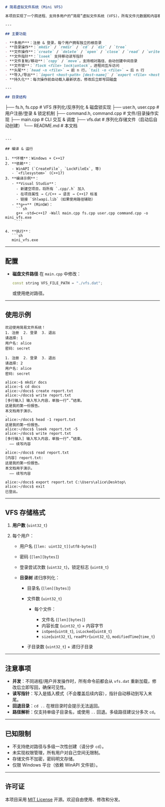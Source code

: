 ```markdown
# 简易虚拟文件系统 (Mini VFS)

本项目实现了一个跨进程、支持多用户的“简易”虚拟文件系统 (VFS)，所有文件元数据和内容都序列化到单个二进制文件 `vfs.dat` 中，支持文件级锁、并发读写和常见的文件/目录操作。

---

## 主要功能

- **多用户**：注册 & 登录，每个用户拥有独立的根目录
- **目录操作**：`mkdir` / `rmdir` / `cd` / `dir` / `tree`
- **文件操作**：`create` / `delete` / `open` / `close` / `read` / `write`（插入写入）  
- **文件指针**：`lseek` 支持移动读写指针  
- **文件复制/移动**：`copy` / `move`，支持相对路径、自动创建中间目录  
- **文件锁**：`flock <file> lock|unlock`，进程间互斥访问  
- **头尾**：`head -n <file>` → 前 n 行，`tail -n <file>` → 后 n 行  
- **导入/导出**：`import <host-path> [dest-name]` / `export <file> <host-path>`  
- **持久化**：每次操作前自动载入最新状态，修改后立即写回磁盘  

---

## 目录结构

```

├── fs.h, fs.cpp         # VFS 序列化/反序列化 & 磁盘锁实现
├── user.h, user.cpp     # 用户注册/登录 & 锁定机制
├── command.h, command.cpp # 文件/目录操作实现
├── main.cpp             # CLI 交互 & 调度
├── vfs.dat              # 序列化存储文件（启动后自动创建）
└── README.md            # 本文档

````

---

## 编译 & 运行

1. **环境**：Windows + C++17  
2. **依赖**：  
   - WinAPI (`CreateFile`, `LockFileEx`, 等)  
   - `<filesystem>` (C++17)  
3. **编译示例**：  
   - **Visual Studio**：  
     - 新建空项目，将所有 `.cpp/.h` 加入  
     - 在项目属性 → C/C++ → 语言 → C++17 标准  
     - 链接 `Shlwapi.lib`（如果使用路径辅助）  
   - **g++** (MinGW)：
     ```sh
     g++ -std=c++17 -Wall main.cpp fs.cpp user.cpp command.cpp -o mini_vfs.exe
     ```

4. **执行**：
   ```sh
   mini_vfs.exe
````

---

## 配置

* **磁盘文件路径**
  在 `main.cpp` 中修改：

  ```cpp
  const string VFS_FILE_PATH = "./vfs.dat";
  ```

  或使用绝对路径。

---

## 使用示例

```text
欢迎使用简易文件系统！
1. 注册  2. 登录  3. 退出
请选择: 1
用户名: alice
密码: secret

1. 注册  2. 登录  3. 退出
请选择: 2
用户名: alice
密码: secret

alice:~$ mkdir docs
alice:~$ cd docs
alice:~/docs$ create report.txt
alice:~/docs$ write report.txt
[多行输入] 输入写入内容，单独一行“.”结束。
这是我的第一份报告。
本文档用于演示。
.
alice:~/docs$ head -1 report.txt
这是我的第一份报告。
alice:~/docs$ lseek report.txt -5
alice:~/docs$ write report.txt
[多行输入] 输入写入内容，单独一行“.”结束。
  —— 续写内容
.
alice:~/docs$ read report.txt
[内容] report.txt:
这是我的第一份报告。
本文档用于演示。
  —— 续写内容

alice:~/docs$ export report.txt C:\Users\alice\Desktop\
alice:~/docs$ exit
已登出。
```

---

## VFS 存储格式

1. **用户数** (`uint32_t`)
2. 每个用户：

   * 用户名 (`[len: uint32_t][utf8-bytes]`)
   * 密码 (`[len][bytes]`)
   * 登录尝试次数 (`uint32_t`)，锁定标志 (`uint8_t`)
   * **目录树** 递归序列化：

     * 目录名 (`[len][bytes]`)
     * 文件数 (`uint32_t`)

       * 每个文件：

         * 文件名 (`[len][bytes]`)
         * 内容长度 (`uint32_t`) + 内容字节
         * `isOpen`(`uint8_t`), `isLocked`(`uint8_t`)
         * `size`(`uint32_t`), `readPtr`(`uint32_t`), `modifiedTime`(`time_t`)
     * 子目录数 (`uint32_t`) + 递归子目录

---

## 注意事项

* **并发**：不同进程/用户并发操作时，所有命令前都会从 `vfs.dat` 重新加载，修改后立即写回，确保可见性。
* **读写指针**：写入是插入模式（不会覆盖后续内容），指针自动移动到写入末尾。
* **回退目录**：`cd ..` 在根目录时会提示无法返回。
* **路径解析**：仅支持单级子目录名，或使用 `..` 回退。多级路径建议分多次 `cd`。

---

## 已知限制

* 不支持绝对路径与多级一次性创建（请分步 `cd`）。
* 未实现权限管理，所有用户对自己空间无限制。
* 存储文件不加密，密码明文存储。
* 仅限 Windows 平台（依赖 WinAPI 文件锁）。

---

## 许可证

本项目采用 [MIT License](LICENSE) 开源。欢迎自由使用、修改和分发。
